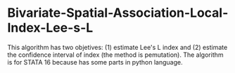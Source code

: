 # Bivariate-Spatial-Association-Local-Index-Lee-s-L
This algorithm has two objetives: (1) estimate Lee's L index and (2) estimate the confidence interval of index (the method is pemutation). The algorithm is for STATA 16 because has some parts in python language.

